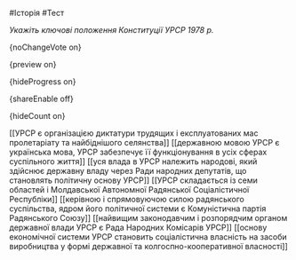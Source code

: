 #Історія #Тест

*Укажіть ключові положення Конституції УРСР 1978 р.*

{noChangeVote on}

{preview on}

{hideProgress on}

{shareEnable off}

{hideCount on}

[[УРСР є організацією диктатури трудящих і експлуатованих мас пролетаріату та найбіднішого селянства]]
[[державною мовою УРСР є українська мова, УРСР забезпечує її функціонування в усіх сферах суспільного життя]]
[[уся влада в УРСР належить народові, який здійснює державну владу через Ради народних депутатів, що становлять політичну основу УРСР]]
[[УРСР складається із семи областей і Молдавської Автономної Радянської Соціалістичної Республіки]]
[[керівною і спрямовуючою силою радянського суспільства, ядром його політичної системи є Комуністична партія Радянського Союзу]]
[[найвищим законодавчим і розпорядчим органом державної влади УРСР є Рада Народних Комісарів УРСР]]
[[основу економічної системи УРСР становить соціалістична власність на засоби виробництва у формі державної та колгоспно-кооперативної власності]]
